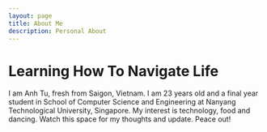 ```yaml
---
layout: page
title: About Me
description: Personal About
---
```

# Learning How To Navigate Life
I am Anh Tu, fresh from Saigon, Vietnam. I am 23 years old and a final year student in School of Computer Science and Engineering at Nanyang Technological University, Singapore. My interest is technology, food and dancing. Watch this space for my thoughts and update. Peace out!
